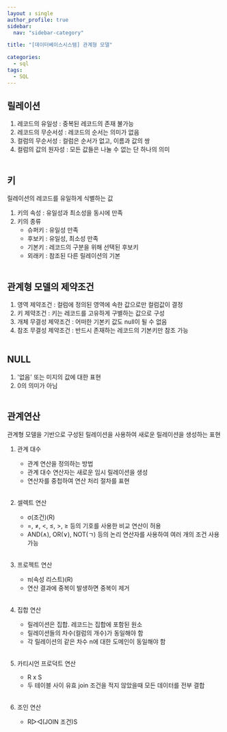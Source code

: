 ```yaml
---
layout : single
author_profile: true
sidebar: 
  nav: "sidebar-category"

title: "[데이터베이스시스템] 관계형 모델"

categories:
  - sql
tags:
  - SQL
---
```


## 릴레이션
1. 레코드의 유일성 : 중복된 레코드의 존재 불가능<br>
2. 레코드의 무순서성 : 레코드의 순서는 의미가 없음<br>
3. 컬럼의 무순서성 : 컬럼은 순서가 없고, 이름과 값의 쌍<br>
4. 컬럼의 값의 원자성 : 모든 값들은 나눌 수 없는 단 하나의 의미<br><br>

## 키
릴레이션의 레코드를 유일하게 식별하는 값<br>
1. 키의 속성 : 유일성과  최소성을 동시에 만족<br>
2. 키의 종류<br>
	- 슈퍼키 : 유일성 만족<br>
	- 후보키 : 유일성, 최소성 만족<br>
	- 기본키 : 레코드의 구분을 위해 선택된 후보키<br>
	- 외래키 : 참조된 다른 릴레이션의 기본<br><br>

## 관계형 모델의 제약조건
1. 영역 제약조건 : 컬럼에 정의된 영역에 속한 값으로만 컬럼값이 결정<br>
2. 키 제약조건 : 키는 레코드를 고유하게 구별하는 값으로 구성<br>
3. 개체 무결성 제약조건 : 어떠한 기본키 값도 null이 될 수 없음<br>
4. 참조 무결성 제약조건 : 반드시 존재하는 레코드의 기본키만 참조 가능<br><br>

## NULL
1. '없음' 또는 미지의 값에 대한 표현<br>
2. 0의 의미가 아님<br><br>

## 관계연산
관계형 모델을 기반으로 구성된 릴레이션을 사용하여 새로운 릴레이션을 생성하는 표현<br>
1. 관계 대수<br>
	- 관계 연산을 정의하는 방법<br>
	- 관계 대수 연산자는 새로운 임시 릴레이션을 생성<br>
	- 연산자를 중첩하여 연산 처리 절차를 표현<br><br>

2. 셀렉트 연산<br> 
	- σ(조건)(R) <br>
	- =, ≠, <, ≤, >, ≥ 등의 기호를 사용한 비교 연산이 허용<br>
	- AND(∧), OR(∨), NOT(ㄱ) 등의 논리 연산자를 사용하여 여러 개의 조건 사용 가능<br><br>
3. 프로젝트 연산<br>
	- π(속성 리스트)(R) <br>
	- 연산 결과에 중복이 발생하면 중복이 제거<br><br>
4. 집합 연산<br>
	- 릴레이션은 집합. 레코드는 집합에 포함된 원소<br>
	- 릴레이션들의 차수(컬럼의 개수)가 동일해야 함<br>
	- 각 릴레이션의 같은 차수 n에 대한 도메인이 동일해야 함<br><br>
5. 카티시언 프로덕트 연산<br>
	- R x S<br>
	- 두 테이블 사이 유효 join 조건을 적지 않았을때 모든 데이터를 전부 결합<br><br>
6. 조인 연산<br>
	- R▷◁(JOIN 조건)S<br>
